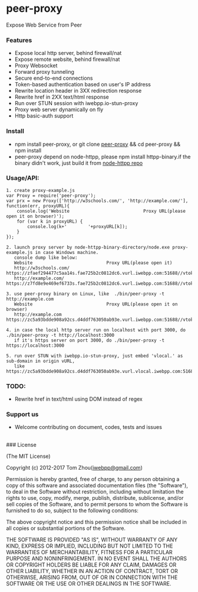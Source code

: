 peer-proxy
===============

Expose Web Service from Peer

### Features

* Expose local http server, behind firewall/nat
* Expose remote website, behind firewall/nat
* Proxy Websocket
* Forward proxy tunneling
* Secure end-to-end connections
* Token-based authentication based on user's IP address
* Rewrite location header in 3XX redirection response
* Rewrite href in 2XX text/html response
* Run over STUN session with iwebpp.io-stun-proxy
* Proxy web server dynamically on fly
* Http basic-auth support

### Install
* npm install peer-proxy, or git clone [peer-proxy](https://github.com/InstantWebP2P/peer-proxy.git) && cd peer-proxy && npm install
* peer-proxy depend on node-httpp, please npm install httpp-binary.if the binary didn't work, just build it from [node-httpp repo](https://github.com/InstantWebP2P/node-httpp)

### Usage/API:

    1. create proxy-example.js
    var Proxy = require('peer-proxy');
    var prx = new Proxy(['http://w3schools.com/', 'http://example.com/'], function(err, proxyURL){
        console.log('Website                            Proxy URL(please open it on browser)');
        for (var k in proxyURL) {
            console.log(k+'        '+proxyURL[k]);
        }
    });
    
    2. launch proxy server by node-httpp-binary-directory/node.exe proxy-example.js in case Windows machine.
       console dump like below:
       Website                            Proxy URL(please open it)
       http://w3schools.com/        https://zfaef294477c5aa14s.fae725b2c0812dc6.vurl.iwebpp.com:51688//vtoken/eb04d54a2f9edd5d
       http://example.com/        https://z7fd8e9e469ef6733s.fae725b2c0812dc6.vurl.iwebpp.com:51688//vtoken/eb04d54a2f9edd5d
       
    3. use peer-proxy binary on Linux, like  ./bin/peer-proxy -t http://example.com
       Website                            Proxy URL(please open it on browser)
       http://example.com        https://zc5a93bdde908a92cs.d4ddf763050ab93e.vurl.iwebpp.com:51688//vtoken/8bb975c3385f47f3

    4. in case the local http server run on localhost with port 3000, do ./bin/peer-proxy -t http://localhost:3000
       if it's https server on port 3000, do ./bin/peer-proxy -t https://localhost:3000
       
    5. run over STUN with iwebpp.io-stun-proxy, just embed 'vlocal.' as sub-domain in origin vURL, 
       like https://zc5a93bdde908a92cs.d4ddf763050ab93e.vurl.vlocal.iwebpp.com:51688//vtoken/8bb975c3385f47f3

### TODO:

* Rewrite href in text/html using DOM instead of regex


### Support us

* Welcome contributing on document, codes, tests and issues


<br/>
### License

(The MIT License)

Copyright (c) 2012-2017 Tom Zhou(iwebpp@gmail.com)

Permission is hereby granted, free of charge, to any person obtaining a copy of this software and associated documentation files (the "Software"), to deal in the Software without restriction, including without limitation the rights to use, copy, modify, merge, publish, distribute, sublicense, and/or sell copies of the Software, and to permit persons to whom the Software is furnished to do so, subject to the following conditions:

The above copyright notice and this permission notice shall be included in all copies or substantial portions of the Software.

THE SOFTWARE IS PROVIDED "AS IS", WITHOUT WARRANTY OF ANY KIND, EXPRESS OR IMPLIED, INCLUDING BUT NOT LIMITED TO THE WARRANTIES OF MERCHANTABILITY, FITNESS FOR A PARTICULAR PURPOSE AND NONINFRINGEMENT. IN NO EVENT SHALL THE AUTHORS OR COPYRIGHT HOLDERS BE LIABLE FOR ANY CLAIM, DAMAGES OR OTHER LIABILITY, WHETHER IN AN ACTION OF CONTRACT, TORT OR OTHERWISE, ARISING FROM, OUT OF OR IN CONNECTION WITH THE SOFTWARE OR THE USE OR OTHER DEALINGS IN THE SOFTWARE.
